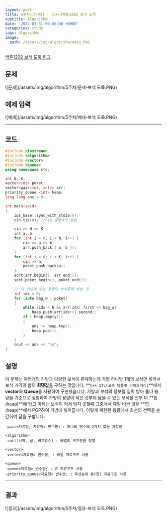 ```yaml
---
layout: post
title: 5주차(그리디) - [C++]백준1202 보석 도둑
subtitle: Algorithm
date: '2022-03-31 00:00:00 +0900'
categories: study
tags: algorithm
image:
  path: /assets/img/algorithm/main.PNG
---
```


[백준1202 보석 도둑 링크](https://www.acmicpc.net/problem/1202)

<!--more-->

## 문제
![문제](/assets/img/algorithm/5주차/문제-보석 도둑.PNG)

## 예제 입력
![예제](/assets/img/algorithm/5주차/예제-보석 도둑.PNG)

---

## 코드
```cpp
#include <iostream>
#include <algorithm>
#include <vector>
#include <queue>
using namespace std;

int N, K;
vector<int> poket;
vector<pair<int, int>> arr;
priority_queue <int> heap;
long long ans = 0;

int main(void)
{
    ios_base::sync_with_stdio(0);
    cin.tie(0); //cin 실행속도 향상

    cin >> N >> K;
    int a, b;
    for (int i = 0; i < N; i++) {
        cin >> a >> b;
        arr.push_back({ a, b });
    }
    for (int i = 0; i < K; i++) {
        cin >> a;
        poket.push_back(a);
    }
    sort(arr.begin(), arr.end());
    sort(poket.begin(), poket.end());

    // 각 가방에 맞는 용량의 보석중에 비싼 것
    int idx = 0;
    for (auto bag_w : poket)
    {
        while (idx < N && arr[idx].first <= bag_w)
            heap.push(arr[idx++].second);
        if (!heap.empty())
        {
            ans += heap.top();
            heap.pop();
        }
    }
    cout << ans << "\n";
}
```
## 설명
 이 문제는 여러개의 가방과 다양한 보석이 존재하는데 가방 하나당 1개의 보석만 넣어서 보석 가격의 합의 **최댓값**을 구하는 것입니다.
 **`C++ STL(표준 템플릿 라이브러리)`**에서 **vector**와 **Queue**를 사용하여 구현했습니다.
 가방과 보석의 정보를 입력 받아 둘다 용량을 기준으로 정렬하여 가방의 용량이 작은 것부터 담을 수 있는 보석을 전부 다 **힙(heap)**에 담고 이제는 보석이 커서 담지 못할때 그중에서 제일 비싼 것을  **힙(heap)**에서 POP하여 가방에 넣어줍니다. 이렇게 제한된 용량에서 최선의 선택을 순간하여 답을 구합니다.
```
-pair<자료형, 자료형> 변수명; : 하나의 변수에 2가지 값을 저장함

<algorithm>
-sort(시작, 끝, 비교함수) : 배열의 크기만큼 정렬

<vector>
-vector<자료형> 변수명; : 배열 자료구조 사용

<queue>
-queue<자료형> 변수명; : 큐 자료구조 사용
-priority_queue<자료형> 변수명; : 우선순위 큐(힙) 자료구조 사용
```
---

## 결과
![결과](/assets/img/algorithm/5주차/결과-보석 도둑.PNG)